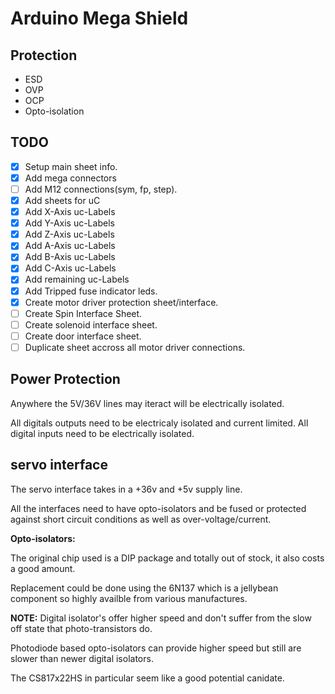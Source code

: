 # Arduino Mega Shield

## Protection

- ESD
- OVP
- OCP
- Opto-isolation




## TODO

- [X] Setup main sheet info.
- [X] Add mega connectors
- [ ] Add M12 connections(sym, fp, step).
- [X] Add sheets for uC
- [X] Add X-Axis uc-Labels
- [X] Add Y-Axis uc-Labels
- [X] Add Z-Axis uc-Labels
- [X] Add A-Axis uc-Labels
- [X] Add B-Axis uc-Labels
- [X] Add C-Axis uc-Labels
- [X] Add remaining uc-Labels
- [X] Add Tripped fuse indicator leds.
- [X] Create motor driver protection sheet/interface.
- [ ] Create Spin Interface Sheet.
- [ ] Create solenoid interface sheet.
- [ ] Create door interface sheet.
- [ ] Duplicate sheet accross all motor driver connections.

## Power Protection

Anywhere the 5V/36V lines may iteract will be electrically isolated.

All digitals outputs need to be electricaly isolated and current limited.
All digital inputs need to be electrically isolated.



## servo interface

The servo interface takes in a +36v and +5v supply line.

All the interfaces need to have opto-isolators and be fused or protected
against short circuit conditions as well as over-voltage/current.

**Opto-isolators:**

The original chip used is a DIP package and totally out of stock, it also
costs a good amount.

Replacement could be done using the 6N137 which is a jellybean component so
highly availble from various manufactures.

**NOTE:** Digital isolator's offer higher speed and don't suffer from the slow
off state that photo-transistors do.

Photodiode based opto-isolators can provide higher speed but still are slower
than newer digital isolators.

The CS817x22HS in particular seem like a good potential canidate.


